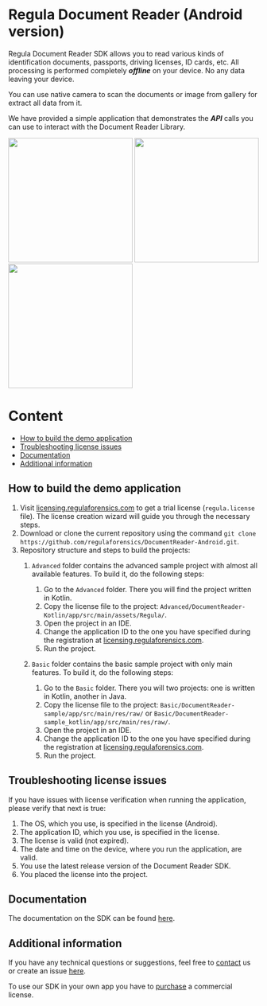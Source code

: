 # Regula Document Reader (Android version)
Regula Document Reader SDK allows you to read various kinds of identification documents, passports, driving licenses, ID cards, etc. All processing is performed completely ***offline*** on your device. No any data leaving your device.

You can use native camera to scan the documents or image from gallery for extract all data from it.

We have provided a simple application that demonstrates the ***API*** calls you can use to interact with the Document Reader Library.

<img src="https://img.regulaforensics.com/Screenshots/SDK-5.0/LG_Nexus_5X_1.jpg" width="250"> <img src="https://img.regulaforensics.com/Screenshots/SDK-5.0/LG_Nexus_5X_2.jpg" width="250"> <img src="https://img.regulaforensics.com/Screenshots/SDK-5.0/LG_Nexus_5X_3.jpg" width="250">

# Content
* [How to build the demo application](#how-to-build-the-demo-application)
* [Troubleshooting license issues](#troubleshooting-license-issues)
* [Documentation](#documentation)
* [Additional information](#additional-information)

## How to build the demo application
1. Visit [licensing.regulaforensics.com](https://licensing.regulaforensics.com) to get a trial license (`regula.license` file). The license creation wizard will guide you through the necessary steps.
1. Download or clone the current repository using the command `git clone https://github.com/regulaforensics/DocumentReader-Android.git`.
1. Repository structure and steps to build the projects:
    1. `Advanced` folder contains the advanced sample project with almost all available features. To build it, do the following steps:
        1. Go to the `Advanced` folder. There you will find the project written in Kotlin.
        1. Copy the license file to the project: `Advanced/DocumentReader-Kotlin/app/src/main/assets/Regula/`.
        1. Open the project in an IDE.
        1. Change the application ID to the one you have specified during the registration at [licensing.regulaforensics.com](https://licensing.regulaforensics.com).
        1. Run the project.
    
    1. `Basic` folder contains the basic sample project with only main features. To build it, do the following steps:
        1. Go to the `Basic` folder. There you will two projects: one is written in Kotlin, another in Java.
        1. Copy the license file to the project: `Basic/DocumentReader-sample/app/src/main/res/raw/` or `Basic/DocumentReader-sample_kotlin/app/src/main/res/raw/`.
        1. Open the project in an IDE.
        1. Change the application ID to the one you have specified during the registration at [licensing.regulaforensics.com](https://licensing.regulaforensics.com).
        1. Run the project.

## Troubleshooting license issues
If you have issues with license verification when running the application, please verify that next is true:
1. The OS, which you use, is specified in the license (Android).
2. The application ID, which you use, is specified in the license.
3. The license is valid (not expired).
4. The date and time on the device, where you run the application, are valid.
5. You use the latest release version of the Document Reader SDK.
6. You placed the license into the project.

## Documentation
The documentation on the SDK can be found [here](https://docs.regulaforensics.com/develop/doc-reader-sdk/mobile?utm_source=github).

## Additional information
If you have any technical questions or suggestions, feel free to [contact](mailto:android.support@regulaforensics.com) us or create an issue [here](https://github.com/regulaforensics/DocumentReader-Android/issues).

To use our SDK in your own app you have to [purchase](https://pipedrivewebforms.com/form/5f1d771cbe4f844a1f78f8a06fbf94361841159) a commercial license.

